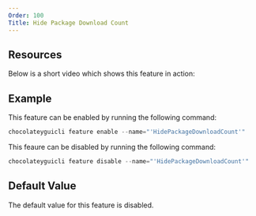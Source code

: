 ```yaml
---
Order: 100
Title: Hide Package Download Count
---
```


## Resources

Below is a short video which shows this feature in action:

## Example

This feature can be enabled by running the following command:

```powershell
chocolateyguicli feature enable --name="'HidePackageDownloadCount'"
```

This feaure can be disabled by running the following command:

```powershell
chocolateyguicli feature disable --name="'HidePackageDownloadCount'"
```

## Default Value

The default value for this feature is disabled.
